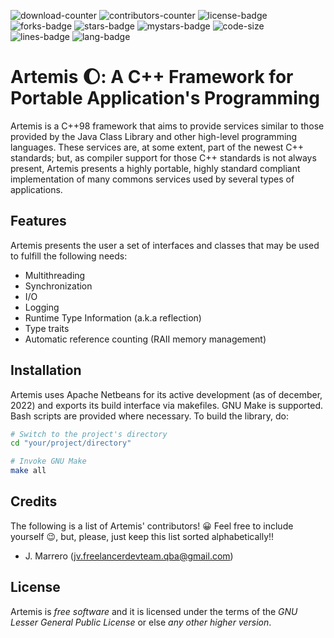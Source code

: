 ![download-counter](https://img.shields.io/github/downloads/JavierMarrero/libartemis-cxx-runtime/total)
![contributors-counter](https://img.shields.io/github/contributors/JavierMarrero/libartemis-cxx-runtime?color=green)
![license-badge](https://img.shields.io/github/license/JavierMarrero/libartemis-cxx-runtime)
![forks-badge](https://img.shields.io/github/forks/JavierMarrero/libartemis-cxx-runtime?style=social)
![stars-badge](https://img.shields.io/github/stars/JavierMarrero/libartemis-cxx-runtime?style=social)
![mystars-badge](https://img.shields.io/github/stars/JavierMarrero?affiliations=OWNER%2CCOLLABORATOR%2CORGANIZATION_MEMBER&style=social)
![code-size](https://img.shields.io/github/languages/code-size/JavierMarrero/libartemis-cxx-runtime)
![lines-badge](https://img.shields.io/tokei/lines/github/JavierMarrero/libartemis-cxx-runtime?style=plastic)
![lang-badge](https://img.shields.io/github/languages/top/JavierMarrero/libartemis-cxx-runtime)

# Artemis :moon:: A C++ Framework for Portable Application's Programming

Artemis is a C++98 framework that aims to provide services similar to those provided by the Java Class Library and other high-level programming languages. These services are,
at some extent, part of the newest C++ standards; but, as compiler support for those C++ standards is not always present, Artemis presents a highly portable, highly standard
compliant implementation of many commons services used by several types of applications.

## Features

Artemis presents the user a set of interfaces and classes that may be used to fulfill the following needs:

- Multithreading
- Synchronization
- I/O
- Logging
- Runtime Type Information (a.k.a reflection)
- Type traits
- Automatic reference counting (RAII memory management)

## Installation

Artemis uses Apache Netbeans for its active development (as of december, 2022) and exports its build interface via makefiles. GNU Make is supported. Bash scripts are provided where necessary. To build the library, do:

```bash 
# Switch to the project's directory
cd "your/project/directory"

# Invoke GNU Make
make all
```

## Credits

The following is a list of Artemis' contributors! :grinning: Feel free to include yourself :wink:, but, please, just keep this list sorted alphabetically!!

- J. Marrero (jv.freelancerdevteam.qba@gmail.com)

## License

Artemis is *free software* and it is licensed under the terms of the *GNU Lesser General Public License* or else _any other higher version_. 


